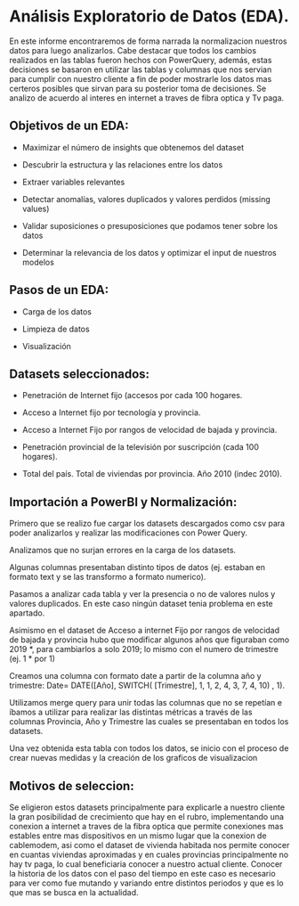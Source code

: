 # Análisis Exploratorio de Datos (EDA). 

En este informe encontraremos de forma narrada la normalizacion nuestros datos para luego analizarlos. Cabe destacar que todos los cambios realizados en las tablas fueron hechos con PowerQuery, además, estas decisiones se basaron en utilizar las tablas y columnas que nos servian para cumplir con nuestro cliente a fin de poder mostrarle los datos mas certeros posibles que sirvan para su posterior toma de decisiones. Se analizo de acuerdo al interes en internet a traves de fibra optica y Tv paga.

## Objetivos de un EDA:

+ Maximizar el número de insights que obtenemos del dataset

+ Descubrir la estructura y las relaciones entre los datos

+ Extraer variables relevantes

+ Detectar anomalías, valores duplicados y valores perdidos (missing values)

+ Validar suposiciones o presuposiciones que podamos tener sobre los datos

+ Determinar la relevancia de los datos y optimizar el input de nuestros modelos

## Pasos de un EDA:

+ Carga de los datos

+ Limpieza de datos
                            
+ Visualización

## Datasets seleccionados:

+ Penetración de Internet fijo (accesos por cada 100 hogares.

+ Acceso a Internet fijo por tecnología y provincia.
 
+ Acceso a Internet Fijo por rangos de velocidad de bajada y provincia.
 
+ Penetración provincial de la televisión por suscripción (cada 100 hogares).
 
+ Total del país. Total de viviendas por provincia. Año 2010 (indec 2010).


## Importación a PowerBI y Normalización:

Primero que se realizo fue cargar los datasets descargados como csv para poder analizarlos y realizar las modificaciones con Power Query.

Analizamos que no surjan errores en la carga de los datasets.

Algunas columnas presentaban distinto tipos de datos (ej. estaban en formato text y se las transformo a formato numerico).

Pasamos a analizar cada tabla y ver la presencia o no de valores nulos y valores duplicados. En este caso ningún dataset tenia problema en este apartado.

Asimismo en el dataset de Acceso a internet Fijo por rangos de velocidad de bajada y provincia hubo que modificar algunos años que figuraban como 2019 *, para cambiarlos a solo 2019; lo mismo con el numero de trimestre (ej. 1 * por 1)

Creamos una columna con formato date a partir de la columna año y trimestre: Date= DATE([Año], SWITCH( [Trimestre], 1, 1, 2, 4, 3, 7, 4, 10) , 1).

Utilizamos merge query para unir todas las columnas que no se repetían e íbamos a utilizar para realizar las distintas métricas a través de las columnas Provincia, Año y Trimestre las cuales se presentaban en todos los datasets.

Una vez obtenida esta tabla con todos los datos, se inicio con el proceso de crear nuevas medidas y la creación de los graficos de visualizacion

## Motivos de seleccion:

Se eligieron estos datasets principalmente para explicarle a nuestro cliente la gran posibilidad de crecimiento que hay en el rubro, implementando una conexion a internet a traves de la fibra optica que permite conexiones mas estables entre mas dispositivos en un mismo lugar que la conexion de cablemodem, asi como el dataset de vivienda habitada nos permite conocer en cuantas viviendas aproximadas y en cuales provincias principalmente no hay tv paga, lo cual beneficiaria conocer a nuestro actual cliente. 
Conocer la historia de los datos con el paso del tiempo en este caso es necesario para ver como fue mutando y variando entre distintos periodos y que es lo que mas se busca en la actualidad.
